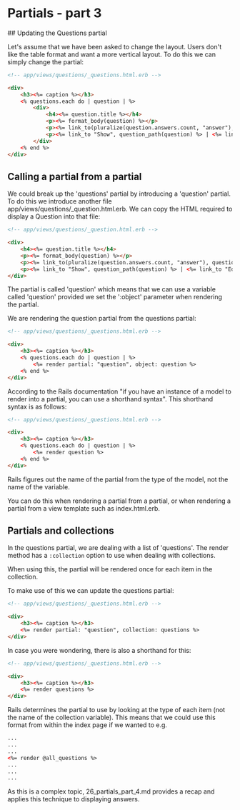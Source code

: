 # Partials - part 3

## Updating the Questions partial

Let's assume that we have been asked to change the layout. Users don't like the table format and want a more vertical layout. To do this we can simply change the partial:

```html
<!-- app/views/questions/_questions.html.erb -->

<div>
	<h3><%= caption %></h3> 
	<% questions.each do | question | %> 
		<div> 
			<h4><%= question.title %></h4>
			<p><%= format_body(question) %></p>
			<p><%= link_to(pluralize(question.answers.count, "answer"), question_answers_path(question))  %></p>
			<p><%= link_to "Show", question_path(question) %> | <%= link_to "Edit", edit_question_path(question) %> |  <%= link_to "Delete", question_path(question), method: :delete, data: {confirm: "Would you like to delete this?"} %></p>
		</div>
	<% end %>
</div>

```

## Calling a partial from a partial

We could break up the 'questions' partial by introducing a 'question' partial. To do this we introduce another file app/views/questions/_question.html.erb. We can copy the HTML required to display a Question into that file:

```html
<!-- app/views/questions/_question.html.erb -->

<div>
	<h4><%= question.title %></h4>
	<p><%= format_body(question) %></p>
	<p><%= link_to(pluralize(question.answers.count, "answer"), question_answers_path(question))  %></p>
	<p><%= link_to "Show", question_path(question) %> | <%= link_to "Edit", edit_question_path(question) %> |  <%= link_to "Delete", question_path(question), method: :delete, data: {confirm: "Would you like to delete this?"} %></p>
</div>

```
The partial is called 'question' which means that we can use a variable called 'question' provided we set the ':object' parameter when rendering the partial. 

We are rendering the question partial from the questions partial:

```html
<!-- app/views/questions/_questions.html.erb -->

<div>
	<h3><%= caption %></h3> 
	<% questions.each do | question | %>  
		<%= render partial: "question", object: question %>
	<% end %>
</div>
```

According to the Rails documentation "if you have an instance of a model to render into a partial, you can use a shorthand syntax". This shorthand syntax is as follows:

```html
<!-- app/views/questions/_questions.html.erb -->

<div>
	<h3><%= caption %></h3> 
	<% questions.each do | question | %>  
		<%= render question %>
	<% end %>
</div>
```

Rails figures out the name of the partial from the type of the model, not the name of the variable.

You can do this when rendering a partial from a partial, or when rendering a partial from a view template such as index.html.erb.


## Partials and collections 

In the questions partial, we are dealing with a list of 'questions'. The render method has a `:collection` option to use when dealing with collections. 

When using this, the partial will be rendered once for each item in the collection. 

To make use of this we can update the questions partial:

```html
<!-- app/views/questions/_questions.html.erb -->

<div>
	<h3><%= caption %></h3> 
	<%= render partial: "question", collection: questions %>  
</div>
``` 

In case you were wondering, there is also a shorthand for this:


```html
<!-- app/views/questions/_questions.html.erb -->

<div>
	<h3><%= caption %></h3> 
	<%= render questions %>  
</div>
``` 

Rails determines the partial to use by looking at the type of each item (not the name of the collection variable). This means that we could use this format from within the index page if we wanted to e.g.

```html
...
...
...
<%= render @all_questions %>
...
...
...
```


As this is a complex topic, 26_partials_part_4.md provides a recap and applies this technique to displaying answers. 


